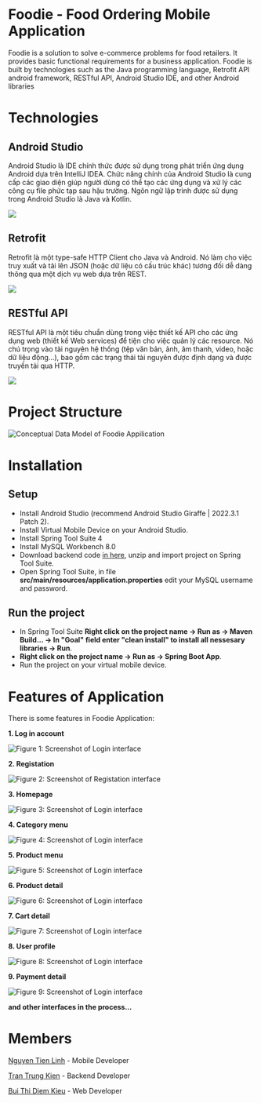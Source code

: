 # Foodie - Food Ordering Mobile Application
Foodie is a solution to solve e-commerce problems for food retailers. It provides basic functional requirements for a business application. Foodie is built by technologies such as the Java programming language, Retrofit API android framework, RESTful API, Android Studio IDE, and other Android libraries 

# Technologies
## Android Studio
Android Studio là IDE chính thức được sử dụng trong phát triển ứng dụng Android dựa trên IntelliJ IDEA. Chức năng chính của Android Studio là cung cấp các giao diện giúp người dùng có thể tạo các ứng dụng và xử lý các công cụ file phức tạp sau hậu trường. Ngôn ngữ lập trình được sử dụng trong Android Studio là Java và Kotlin.

![](https://i.ibb.co/MyzHL90/Android-Studio.png)

## Retrofit
Retrofit là một type-safe HTTP Client cho Java và Android. Nó làm cho việc truy xuất và tải lên JSON (hoặc dữ liệu có cấu trúc khác) tương đối dễ dàng thông qua một dịch vụ web dựa trên REST.

![](https://i.ibb.co/TkXnpsr/retrofit.png)

## RESTful API
RESTful API là một tiêu chuẩn dùng trong việc thiết kế API cho các ứng dụng web (thiết kế Web services) để tiện cho việc quản lý các resource. Nó chú trọng vào tài nguyên hệ thống (tệp văn bản, ảnh, âm thanh, video, hoặc dữ liệu động…), bao gồm các trạng thái tài nguyên được định dạng và được truyền tải qua HTTP.

![](https://i.ibb.co/9ZxWTQ1/restful-api.jpg)

# Project Structure
![Conceptual Data Model of Foodie Appilication](https://i.ibb.co/BnrMRFx/CDM.png)

# Installation
## Setup
+ Install Android Studio (recommend Android Studio Giraffe | 2022.3.1 Patch 2).
+ Install Virtual Mobile Device on your Android Studio.
+ Install Spring Tool Suite 4
+ Install MySQL Workbench 8.0
+ Download backend code [in here](https://github.com/LinhNguyenTien/foodie-backend), unzip and import project on Spring Tool Suite.
+ Open Spring Tool Suite, in file **src/main/resources/application.properties** edit your MySQL username and password.

## Run the project
+ In Spring Tool Suite **Right click on the project name -> Run as -> Maven Build... -> In "Goal" field enter "clean install" to install all nessesary libraries -> Run**.
+ **Right click on the project name -> Run as -> Spring Boot App**.
+ Run the project on your virtual mobile device.

# Features of Application
There is some features in Foodie Application:

**1. Log in account**

![Figure 1: Screenshot of Login interface](https://i.ibb.co/Zgpb04B/login.png)

**2. Registation**

![Figure 2: Screenshot of Registation interface](https://i.ibb.co/XsjQRtg/registation.png)

**3. Homepage**

![Figure 3: Screenshot of Login interface](https://i.ibb.co/Zgpb04B/login.png)

**4. Category menu**

![Figure 4: Screenshot of Login interface](https://i.ibb.co/4m1Nmyt/category-Menu.png)

**5. Product menu**

![Figure 5: Screenshot of Login interface](https://i.ibb.co/JdnhzHb/product-Menu.png)

**6. Product detail**

![Figure 6: Screenshot of Login interface](https://i.ibb.co/52YWJBv/product-Detail.png)

**7. Cart detail**

![Figure 7: Screenshot of Login interface](https://i.ibb.co/Wx62pbm/card-Detail.png)

**8. User profile**

![Figure 8: Screenshot of Login interface](https://i.ibb.co/bKmxSDk/user-Profile.png)

**9. Payment detail**

![Figure 9: Screenshot of Login interface](https://i.ibb.co/bKmxSDk/user-Profile.png)

**and other interfaces in the process...**

# Members
[Nguyen Tien Linh](https://github.com/LinhNguyenTien) - Mobile Developer

[Tran Trung Kien](https://github.com/ttk2402) - Backend Developer

[Bui Thi Diem Kieu](https://github.com/btdiemkieu603) - Web Developer
